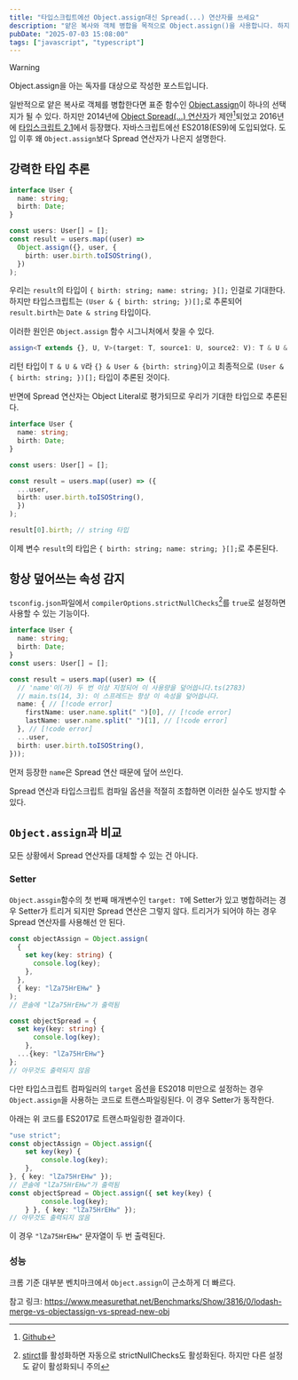 ```yaml
---
title: "타입스크립트에선 Object.assign대신 Spread(...) 연산자를 쓰세요"
description: "얕은 복사와 객체 병합을 목적으로 Object.assign()을 사용합니다. 하지만 타입스크립트에선 대부분의 경우 Spread(...) 연산자를 쓰는 게 더 낫습니다."
pubDate: "2025-07-03 15:08:00"
tags: ["javascript", "typescript"]
---
```


> [!WARNING]
> Object.assign을 아는 독자를 대상으로 작성한 포스트입니다.

일반적으로 얕은 복사로 객체를 병합한다면 표준 함수인 [Object.assign](https://developer.mozilla.org/en-US/docs/Web/JavaScript/Reference/Global_Objects/Object/assign)이 하나의 선택지가 될 수 있다. 하지만 2014년에 [Object Spread(...) 연산자](https://developer.mozilla.org/en-US/docs/Web/JavaScript/Reference/Operators/Spread_syntax#spread_in_object_literals)가 제안[^1]되었고 2016년에 [타입스크립트 2.1](https://www.typescriptlang.org/docs/handbook/release-notes/typescript-2-1.html#object-spread-and-rest)에서 등장했다. 자바스크립트에선 ES2018(ES9)에 도입되었다. 도입 이후 왜 `Object.assign`보다 Spread 연산자가 나은지 설명한다.

[^1]: [Github](https://github.com/tc39/proposal-object-rest-spread)
## 강력한 타입 추론
```ts showLineNumbers
interface User {
  name: string;
  birth: Date;
}

const users: User[] = [];
const result = users.map((user) =>
  Object.assign({}, user, {
    birth: user.birth.toISOString(),
  })
);
```
우리는 `result`의 타입이 `{ birth: string; name: string; }[];` 인걸로 기대한다. 하지만 타입스크립트는 `(User & { birth: string; })[];`로 추론되어 `result.birth`는 `Date & string` 타입이다.

이러한 원인은 `Object.assign` 함수 시그니처에서 찾을 수 있다.<br/>
```ts
assign<T extends {}, U, V>(target: T, source1: U, source2: V): T & U & V;
```
리턴 타입이 `T & U & V`라 `{} & User & {birth: string}`이고 최종적으로 `(User & { birth: string; })[];` 타입이 추론된 것이다.

반면에 Spread 연산자는 Object Literal로 평가되므로 우리가 기대한 타입으로 추론된다.
```ts {9}
interface User {
  name: string;
  birth: Date;
}

const users: User[] = [];

const result = users.map((user) => ({
  ...user,
  birth: user.birth.toISOString(),
  })
);

result[0].birth; // string 타입
```
이제 변수 `result`의 타입은 `{ birth: string; name: string; }[];`로 추론된다.
## 항상 덮어쓰는 속성 감지
`tsconfig.json`파일에서 `compilerOptions.strictNullChecks`[^2]를 `true`로 설정하면 사용할 수 있는 기능이다.
[^2]: [stirct](https://www.typescriptlang.org/tsconfig/#strict)를 활성화하면 자동으로 strictNullChecks도 활성화된다. 하지만 다른 설정도 같이 활성화되니 주의
```ts showLineNumbers title="main.ts"
interface User {
  name: string;
  birth: Date;
}
const users: User[] = [];

const result = users.map((user) => ({
  // 'name'이(가) 두 번 이상 지정되어 이 사용량을 덮어씁니다.ts(2783)
  // main.ts(14, 3): 이 스프레드는 항상 이 속성을 덮어씁니다.
  name: { // [!code error]
    firstName: user.name.split(" ")[0], // [!code error]
    lastName: user.name.split(" ")[1], // [!code error]
  }, // [!code error]
  ...user,
  birth: user.birth.toISOString(),
}));
```
먼저 등장한 `name`은 Spread 연산 때문에 덮어 쓰인다.

Spread 연산과 타입스크립트 컴파일 옵션을 적절히 조합하면 이러한 실수도 방지할 수 있다.

## `Object.assign`과 비교
모든 상황에서 Spread 연산자를 대체할 수 있는 건 아니다.

### Setter
`Object.assgin`함수의 첫 번째 매개변수인 `target: T`에 Setter가 있고 병합하려는 경우 Setter가 트리거 되지만 Spread 연산은 그렇지 않다. 트리거가 되어야 하는 경우 Spread 연산자를 사용해선 안 된다.
```ts showLineNumbers
const objectAssign = Object.assign(
  {
    set key(key: string) {
      console.log(key);
    },
  },
  { key: "lZa75HrEHw" }
);
// 콘솔에 "lZa75HrEHw"가 출력됨

const objectSpread = {
  set key(key: string) {
      console.log(key);
    },
  ...{key: "lZa75HrEHw"}
};
// 아무것도 출력되지 않음
```
다만 타입스크립트 컴파일러의 `target` 옵션을 ES2018 미만으로 설정하는 경우 `Object.assign`을 사용하는 코드로 트랜스파일링된다. 이 경우 Setter가 동작한다. 

아래는 위 코드를 ES2017로 트랜스파일링한 결과이다.
```ts showLineNumbers
"use strict";
const objectAssign = Object.assign({
    set key(key) {
        console.log(key);
    },
}, { key: "lZa75HrEHw" });
// 콘솔에 "lZa75HrEHw"가 출력됨
const objectSpread = Object.assign({ set key(key) {
        console.log(key);
    } }, { key: "lZa75HrEHw" });
// 아무것도 출력되지 않음
```
이 경우 `"lZa75HrEHw"` 문자열이 두 번 출력된다.
### 성능
크롬 기준 대부분 벤치마크에서 `Object.assign`이 근소하게 더 빠르다.

참고 링크: https://www.measurethat.net/Benchmarks/Show/3816/0/lodash-merge-vs-objectassign-vs-spread-new-obj
